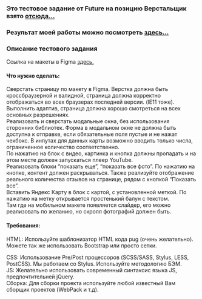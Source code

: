 
### Это тестовое задание от Future на позицию Верстальщик взято [отсюда...](https://github.com/fugr-ru/frontend-html-3)

### Результат моей работы можно посмотреть [здесь...](http://rinat-future-layout-test.surge.sh)

### Описание тестового задания  

Ссылка на макеты в Figma [здесь.](https://www.figma.com/file/fMyOAiBkWJ4LtAacwdmIyB/testTask?node-id=0%3A1) 

#### Что нужно сделать:

Сверстать страницу по макету в Figma. Верстка должна быть кроссбраузерной и валидной, страница должна корректно отображаться во всех браузерах последней версии. (IE11 тоже).  
Выполнить адаптив, страница должна хорошо смотреться на всех основных разрешениях.  
Реализовать и сверстать модальные окна, без использования сторонних библиотек. Форма в модальном окне не должна быть доступна к отправке, если обязательные поля пустые и не нажат чекбокс. В инпутах для данных карты возможно вводить только числа, ограниченное количество соответственно.  
По нажатию на блок с видео, картинка и кнопка должны пропадать и на этом месте должен запускаться плеер YouTube.  
Реализовать блоки “показать еще”, “показать все фото”. По нажатию на кнопке, контент должен раскрываться. Также реализуйте отображение реального количества отзывов на странице, рядом с кнопкой “Показать все”.  
Вставить Яндекс Карту в блок с картой, с установленной меткой. По нажатию на метку открывается простенький балун с текстом.  
Там где на мобильном макете появляется слайдер, его можно реализовать по желанию, но скролл фотографий должен быть.


#### Требования:

HTML: Используйте шаблонизатор HTML кода pug (очень желательно). Можете так же использовать Bootstrap или просто сетки.  

CSS: Использование Pre/Post процессоров (SCSS/SASS, Stylus, LESS, PostCSS). Мы работаем со Stylus. Используйте методологию БЭМ.  
JS: Желательно использовать современный синтаксис языка JS, предпочтительней jQuery.  
Сборка: Для сборки проекта используйте любой известный Вам сборщик проектов (WebPack и т.д).